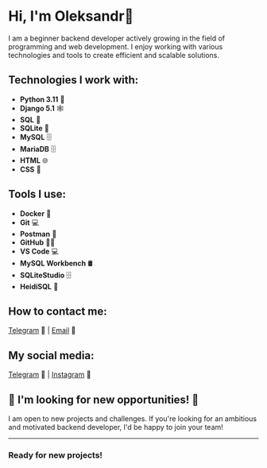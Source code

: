 # Hi, I'm Oleksandr👋

I am a beginner backend developer actively growing in the field of programming and web development. I enjoy working with various technologies and tools to create efficient and scalable solutions.

## Technologies I work with:

- **Python 3.11** 🐍
- **Django 5.1** 🕸️
- **SQL** 💾
- **SQLite** 💾
- **MySQL** 🗄️
- **MariaDB** 🗄️
- **HTML** 🌐
- **CSS** 🎨

## Tools I use:

- **Docker** 🐳
- **Git** 💻
- **Postman** 📮
- **GitHub** 🧑‍💻
- **VS Code** 💻
- **MySQL Workbench** 🛢️
- **SQLiteStudio** 🗄️
- **HeidiSQL** 💾

## How to contact me:

[Telegram](https://t.me/Olexandr_Hvozd) 📱 |   [Email](mailto:olexandr.hvozd@gmail.com) 📧

## My social media:

[Telegram](https://t.me/Olexandr_Hvozd) 📱 |   [Instagram](https://www.instagram.com/olexandr_hvozd?igsh=MWd1Z2phYXoyMm5mZw%3D%3D&utm_source=qr) 📸

## 📣 I'm looking for new opportunities! 🚀

I am open to new projects and challenges. If you're looking for an ambitious and motivated backend developer, I'd be happy to join your team!

---

### Ready for new projects!
